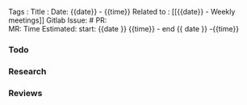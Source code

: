 Tags : 
Title : 
Date: {{date}} - {{time}}
Related to : [[{{date}} - Weekly meetings]]
Gitlab Issue: #
PR:  
MR: 
Time Estimated: start: {{date }} {{time}} - end {{ date }} -{{time}}

### Todo
### Research
### Reviews
